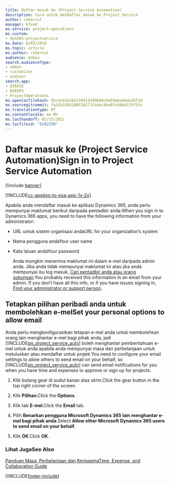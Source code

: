 ```yaml
---
title: Daftar masuk ke (Project Service Automation)
description: Cara untuk mendaftar masuk ke Project Service
author: ruhercul
manager: kfend
ms.service: project-operations
ms.custom:
- dyn365-projectservice
ms.date: 8/03/2018
ms.topic: article
ms.author: ruhercul
audience: Admin
search.audienceType:
- admin
- customizer
- enduser
search.app:
- D365CE
- D365PS
- ProjectOperations
ms.openlocfilehash: 92c4cb3e1661f0415d49b84c9a59aba4bda38f20
ms.sourcegitcommit: fa32b1893286f20271fa4ec4be8fc68bd135f53c
ms.translationtype: HT
ms.contentlocale: ms-MY
ms.lasthandoff: 02/15/2021
ms.locfileid: "5282299"
---
```

# <a name="sign-in-to-project-service-automation"></a><span data-ttu-id="4bd1b-103">Daftar masuk ke (Project Service Automation)</span><span class="sxs-lookup"><span data-stu-id="4bd1b-103">Sign in to Project Service Automation</span></span>

[!include [banner](../includes/psa-now-project-operations.md)]

[!INCLUDE[cc-applies-to-psa-app-1x-2x](../includes/cc-applies-to-psa-app-1x-2x.md)]

<span data-ttu-id="4bd1b-104">Apabila anda mendaftar masuk ke aplikasi Dynamics 365, anda perlu mempunyai maklumat berikut daripada pentadbir anda:</span><span class="sxs-lookup"><span data-stu-id="4bd1b-104">When you sign in to Dynamics 365 apps, you need to have the following information from your administrator:</span></span>  
  
- <span data-ttu-id="4bd1b-105">URL untuk sistem organisasi anda</span><span class="sxs-lookup"><span data-stu-id="4bd1b-105">URL for your organization’s system</span></span>  
  
- <span data-ttu-id="4bd1b-106">Nama pengguna anda</span><span class="sxs-lookup"><span data-stu-id="4bd1b-106">Your user name</span></span>  
  
- <span data-ttu-id="4bd1b-107">Kata laluan anda</span><span class="sxs-lookup"><span data-stu-id="4bd1b-107">Your password</span></span>  
  
  <span data-ttu-id="4bd1b-108">Anda mungkin menerima maklumat ini dalam e-mel daripada admin anda. Jika anda tidak mempunyai maklumat ini atau jika anda mempunyai isu log masuk, [Cari pentadbir anda atau orang sokongan](https://docs.microsoft.com/dynamics365/customerengagement/on-premises/basics/find-administrator-support).</span><span class="sxs-lookup"><span data-stu-id="4bd1b-108">You probably received this information in an email from your admin. If you don’t have all this info, or if you have issues signing in, [Find your administrator or support person](https://docs.microsoft.com/dynamics365/customerengagement/on-premises/basics/find-administrator-support).</span></span>  
  
## <a name="set-your-personal-options-to-allow-email"></a><span data-ttu-id="4bd1b-109">Tetapkan pilihan peribadi anda untuk membolehkan e-mel</span><span class="sxs-lookup"><span data-stu-id="4bd1b-109">Set your personal options to allow email</span></span>  
 <span data-ttu-id="4bd1b-110">Anda perlu mengkonfigurasikan tetapan e-mel anda untuk membolehkan orang lain menghantar e-mel bagi pihak anda, jadi [!INCLUDE[pn_project_service_auto](../includes/pn-project-service-auto.md)] boleh menghantar pemberitahuan e-mel untuk anda apabila anda mempunyai masa dan perbelanjaan untuk meluluskan atau mendaftar untuk projek.</span><span class="sxs-lookup"><span data-stu-id="4bd1b-110">You need to configure your email settings to allow others to send email on your behalf, so [!INCLUDE[pn_project_service_auto](../includes/pn-project-service-auto.md)] can send email notifications for you when you have time and expenses to approve or sign up for projects.</span></span>  
  
1.  <span data-ttu-id="4bd1b-111">Klik butang gear di sudut kanan atas skrin.</span><span class="sxs-lookup"><span data-stu-id="4bd1b-111">Click the gear button in the top right corner of the screen.</span></span>  
  
2.  <span data-ttu-id="4bd1b-112">Klik **Pilihan**.</span><span class="sxs-lookup"><span data-stu-id="4bd1b-112">Click the **Options**.</span></span>  
  
3.  <span data-ttu-id="4bd1b-113">Klik tab **E-mel**.</span><span class="sxs-lookup"><span data-stu-id="4bd1b-113">Click the **Email** tab.</span></span>  
  
4.  <span data-ttu-id="4bd1b-114">Pilih **Benarkan pengguna Microsoft Dynamics 365 lain menghantar e-mel bagi pihak anda**.</span><span class="sxs-lookup"><span data-stu-id="4bd1b-114">Select **Allow other Microsoft Dynamics 365 users to send email on your behalf**.</span></span>  
  
5.  <span data-ttu-id="4bd1b-115">Klik **OK**.</span><span class="sxs-lookup"><span data-stu-id="4bd1b-115">Click **OK**.</span></span>  
  
### <a name="see-also"></a><span data-ttu-id="4bd1b-116">Lihat Juga</span><span class="sxs-lookup"><span data-stu-id="4bd1b-116">See Also</span></span>  
 [<span data-ttu-id="4bd1b-117">Panduan Masa, Perbelanjaan dan Kerjasama</span><span class="sxs-lookup"><span data-stu-id="4bd1b-117">Time, Expense, and Collaboration Guide</span></span>](../psa/time-expense-collaboration-guide.md)


[!INCLUDE[footer-include](../includes/footer-banner.md)]
